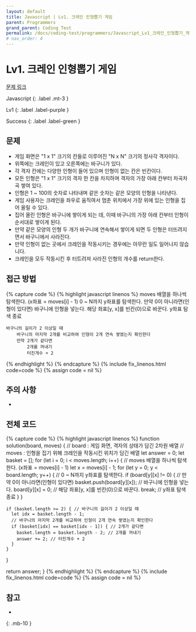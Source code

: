 ```yaml
---
layout: default
title: Javascript | Lv1. 크레인 인형뽑기 게임
parent: Programmers
grand_parent: Coding Test
permalink: /docs/coding-test/programmers/Javascript_Lv1_크레인_인형뽑기_게임
# nav_order: 4
---
```


# Lv1. 크레인 인형뽑기 게임

[문제 링크](https://programmers.co.kr/learn/courses/30/lessons/64061)

Javascript
{: .label .mt-3 }

Lv1
{: .label .label-purple }

Success
{: .label .label-green }

## 문제
- 게임 화면은 "1 x 1" 크기의 칸들로 이루어진 "N x N" 크기의 정사각 격자이다.
- 위쪽에는 크레인이 있고 오른쪽에는 바구니가 있다.
- 각 격자 칸에는 다양한 인형이 들어 있으며 인형이 없는 칸은 빈칸이다.
- 모든 인형은 "1 x 1" 크기의 격자 한 칸을 차지하며 격자의 가장 아래 칸부터 차곡차곡 쌓여 있다.
- 인형은 1 ~ 100의 숫자로 나타내며 같은 숫자는 같은 모양의 인형을 나타낸다.
- 게임 사용자는 크레인을 좌우로 움직여서 멈춘 위치에서 가장 위에 있는 인형을 집어 올릴 수 있다.
- 집어 올린 인형은 바구니에 쌓이게 되는 데, 이때 바구니의 가장 아래 칸부터 인형이 순서대로 쌓이게 된다.
- 만약 같은 모양의 인형 두 개가 바구니에 연속해서 쌓이게 되면 두 인형은 터뜨려지면서 바구니에서 사라진다.
- 만약 인형이 없는 곳에서 크레인을 작동시키는 경우에는 아무런 일도 일어나지 않습니다.
- 크레인을 모두 작동시킨 후 터트려져 사라진 인형의 개수를 return한다.

## 접근 방법
{% capture code %}
{% highlight javascript linenos %}
moves 배열을 하나씩 탐색한다. (x좌표 = moves[i] - 1)
    0 ~ N까지 y좌표를 탐색한다.
        만약 0이 아니라면(인형이 있다면)
            바구니에 인형을 넣는다.
            해당 좌표[y, x]를 빈칸(0)으로 바꾼다.
            y좌표 탐색 종료

    바구니의 길이가 2 이상일 때
        바구니의 마지막 2개를 비교하여 인형이 2개 연속 쌓였는지 확인한다
        만약 2개가 같다면
            2개를 꺼내기
            터진개수 + 2
{% endhighlight %}
{% endcapture %}
{% include fix_linenos.html code=code %}
{% assign code = nil %}

## 주의 사항
- 

## 전체 코드
{% capture code %}
{% highlight javascript linenos %}
function solution(board, moves) {
  // board : 게임 화면, 격자의 상태가 담긴 2차원 배열
  // moves : 인형을 집기 위해 크레인을 작동시킨 위치가 담긴 배열
  let answer = 0;
  let basket = [];
  for (let i = 0; i < moves.length; i++) { // moves 배열을 하나씩 탐색한다. (x좌표 = moves[i] - 1)
    let x = moves[i] - 1;
    for (let y = 0; y < board.length; y++) { // 0 ~ N까지 y좌표를 탐색한다.
      if (board[y][x] != 0) { // 만약 0이 아니라면(인형이 있다면)
        basket.push(board[y][x]); // 바구니에 인형을 넣는다.
        board[y][x] = 0; // 해당 좌표[y, x]를 빈칸(0)으로 바꾼다.
        break; // y좌표 탐색 종료
      }
    }
    
    if (basket.length >= 2) { // 바구니의 길이가 2 이상일 때
      let idx = basket.length - 1;
      // 바구니의 마지막 2개를 비교하여 인형이 2개 연속 쌓였는지 확인한다
      if (basket[idx] == basket[idx - 1]) { // 2개가 같다면
        basket.length = basket.length - 2; // 2개를 꺼내기
        answer += 2; // 터진개수 + 2
      }
    }
  }

  return answer;
}
{% endhighlight %}
{% endcapture %}
{% include fix_linenos.html code=code %}
{% assign code = nil %}

## 참고
- 
{: .mb-10 }